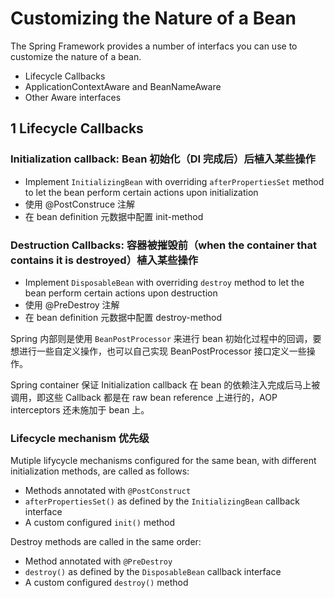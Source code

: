 # Customizing the Nature of a Bean

The Spring Framework provides a number of interfacs you can use to customize the nature of a bean.

- Lifecycle Callbacks
- ApplicationContextAware and BeanNameAware
- Other Aware interfaces

## 1 Lifecycle Callbacks

### Initialization callback: Bean 初始化（DI 完成后）后植入某些操作

- Implement `InitializingBean` with overriding `afterPropertiesSet` method to let the bean perform certain actions upon initialization
- 使用 @PostConstruce 注解
- 在 bean definition 元数据中配置 init-method

### Destruction Callbacks: 容器被摧毁前（when the container that contains it is destroyed）植入某些操作

- Implement `DisposableBean` with overriding `destroy` method to let the bean perform certain actions upon destruction
- 使用 @PreDestroy 注解
- 在 bean definition 元数据中配置 destroy-method

Spring 内部则是使用 `BeanPostProcessor` 来进行 bean 初始化过程中的回调，要想进行一些自定义操作，也可以自己实现 BeanPostProcessor 接口定义一些操作。

Spring container 保证 Initialization callback 在 bean 的依赖注入完成后马上被调用，即这些 Callback 都是在 raw bean reference 上进行的，AOP interceptors 还未施加于 bean 上。

### Lifecycle mechanism 优先级

Mutiple lifycycle mechanisms configured for the same bean, with different initialization methods, are called as follows:

- Methods annotated with `@PostConstruct`
- `afterPropertiesSet()` as defined by the `InitializingBean` callback interface
- A custom configured `init()` method

Destroy methods are called in the same order:

- Method annotated with `@PreDestroy`
- `destroy()` as defined by the `DisposableBean` callback interface
- A custom configured `destroy()` method
